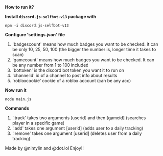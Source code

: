 **How to run it?**

**Install ```discord.js-selfbot-v13``` package with**
```
npm -i discord.js-selfbot-v13
```

**Configure 'settings.json' file**
  1. 'badgescount' means how much badges you want to be checked. It can be only 10, 25, 50, 100 (the bigger the number is, longer time it takes to scan)
  2. 'gamecount' means how much badges you want to be checked. It can be any number from 1 to 100 included
  3. 'bottoken' is the discord bot token you want it to run on
  4. 'channelid' id of a channel to post info about results
  5. 'robloxcookie' cookie of a roblox account (can be any acc)

**Now run it** 
```
node main.js
```
  
**Commands**
  1. '.track' takes two arguments [userid] and then [gameid] (searches player in a specific game)
  2. '.add' takes one argument [userid] (adds user to a daily tracking)
  3. '.remove' takes one argument [userid] (deletes user from a daily tracking)

Made by @nimylin and @dot.lol
Enjoy!!
